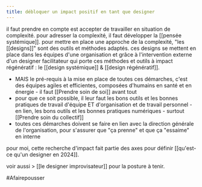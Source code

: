 ```yaml
---
title: débloquer un impact positif en tant que designer
---
```


il faut prendre en compte est accepter de travailler en situation de complexité.
pour adresser la complexité, il faut développer la [[pensée systémique]].
pour mettre en place une approche de la complexité, "les [[designs]]" sont des outils et méthodes adaptés.
ces designs se mettent en place dans les équipes d'une organisation et grâce à l'intervention externe d'un designer facilitateur qui porte ces méthodes et outils à impact régénératif : le [[design systémique]] & [[design régénératif]].

- MAIS le pré-requis à la mise en place de toutes ces démarches, c'est des équipes agiles et efficientes, composées d'humains en santé et en énergie - il faut [[Prendre soin de soi]] avant tout
- pour que ce soit possible, il leur faut les bons outils et les bonnes pratiques de travail d'équipe ET d'organisation et de travail personnel - en lien, les bons outils et les bonnes pratiques numériques - surtout [[Prendre soin du collectif]]
- toutes ces démarches doivent se faire en lien avec la direction générale de l'organisation, pour s'assurer que "ça prenne" et que ça "essaime" en interne

pour moi, cette recherche d'impact fait partie des axes pour définir [[qu'est-ce qu'un designer en 2024]].

voir aussi > [[le designer improvisateur]] pour la posture à tenir.

#Afairepousser 